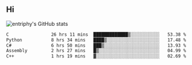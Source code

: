 ## Hi
![entriphy's GitHub stats](https://github-readme-stats.vercel.app/api?username=entriphy&show_icons=true&title_color=2196F3&bg_color=212121&text_color=FAFAFA&hide_border=true)
<!--START_SECTION:waka-->

```txt
C                26 hrs 11 mins  █████████████▒░░░░░░░░░░░   53.38 %
Python           8 hrs 34 mins   ████▒░░░░░░░░░░░░░░░░░░░░   17.48 %
C#               6 hrs 50 mins   ███▒░░░░░░░░░░░░░░░░░░░░░   13.93 %
Assembly         2 hrs 27 mins   █▒░░░░░░░░░░░░░░░░░░░░░░░   04.99 %
C++              1 hrs 19 mins   ▓░░░░░░░░░░░░░░░░░░░░░░░░   02.69 %
```

<!--END_SECTION:waka-->
